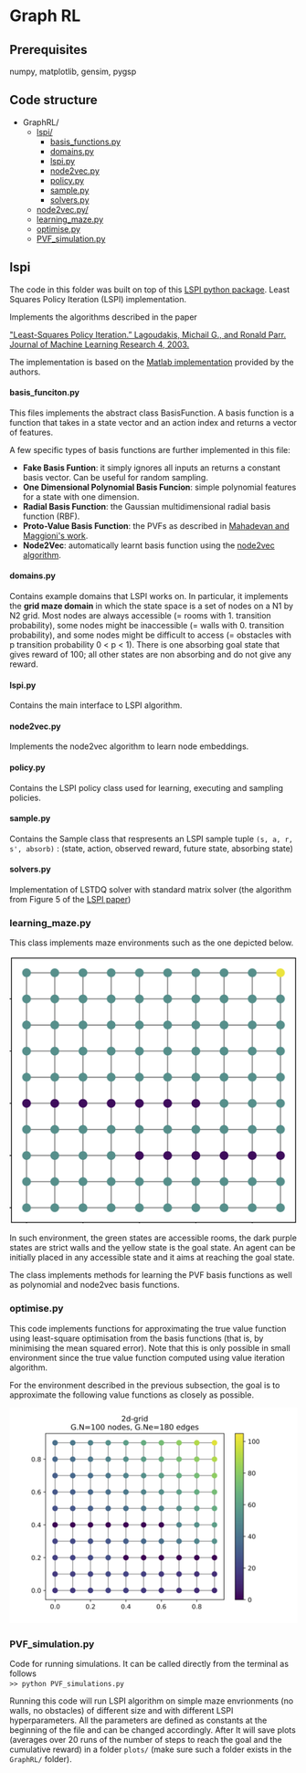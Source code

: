 # Graph RL

## Prerequisites 
numpy, matplotlib, gensim, pygsp

## Code structure


* GraphRL/ 
    - [lspi/](#lspi)
        - [basis_functions.py](#basis_funciton.py)
        - [domains.py](#domains.py)
        - [lspi.py](#lspi.py)
        - [node2vec.py](#node2vec.py)
        - [policy.py](#policy.py)
        - [sample.py](#sample.py)
        - [solvers.py](#solvers.py)
    - [node2vec.py/](#node2vec.py)
    - [learning_maze.py](#learning_maze.py)
    - [optimise.py](#optimise.py)
    - [PVF_simulation.py](#pvf_simulation.py)


## lspi
The code in this folder was built on top of this [LSPI python package](https://pythonhosted.org/lspi-python/autodoc/modules.html]). 
Least Squares Policy Iteration (LSPI) implementation.

Implements the algorithms described in the paper

["Least-Squares Policy Iteration.” Lagoudakis, Michail G., and Ronald Parr. Journal of Machine Learning Research 4, 2003.](https://www.cs.duke.edu/research/AI/LSPI/jmlr03.pdf)

The implementation is based on the [Matlab implementation](http://www.cs.duke.edu/research/AI/LSPI/) provided by the authors.

#### basis_funciton.py
This files implements the abstract class BasisFunction. A basis function is a function
that takes in a state vector and an action index and returns a vector of features. 

A few specific types of basis functions are further implemented in this file:
* __Fake Basis Funtion__: it simply ignores all inputs an returns a constant basis vector. 
Can be useful for random sampling.
* __One Dimensional Polynomial Basis Funcion__: simple polynomial features for a state with one dimension.
* __Radial Basis Function__: the Gaussian multidimensional radial basis function (RBF).
* __Proto-Value Basis Function__: the PVFs as described in [Mahadevan and Maggioni's work](http://www.jmlr.org/papers/volume8/mahadevan07a/mahadevan07a.pdf).
* __Node2Vec__: automatically learnt basis function using the [node2vec algorithm](https://dl.acm.org/citation.cfm?id=2939672.2939754).

#### domains.py
Contains example domains that LSPI works on. In particular, it implements the __grid maze domain__ 
in which the state space is a set of nodes on a N1 by N2 grid. Most nodes are always accessible 
(= rooms with 1. transition probability), some
nodes might be inaccessible (= walls with 0. transition probability), and some
nodes might be difficult to access (= obstacles with p transition probability
0 < p < 1). There is one absorbing goal state that gives reward of 100;
all other states are non absorbing and do not give any reward.
#### lspi.py
Contains the main interface to LSPI algorithm.

#### node2vec.py
Implements the node2vec algorithm to learn node embeddings.

#### policy.py
Contains the LSPI policy class used for learning, executing and sampling policies.

#### sample.py
Contains the Sample class that respresents an LSPI sample tuple ``(s, a, r, s', absorb)`` : (state, action, observed reward, future state, absorbing state)

#### solvers.py
Implementation of LSTDQ solver with standard matrix solver (the algorithm from Figure 5 of the [LSPI paper]((https://www.cs.duke.edu/research/AI/LSPI/jmlr03.pdf))) 

### learning_maze.py
This class implements maze environments such as the one depicted below.

![alt text](https://github.com/Sephora-M/graph-rl/blob/master/twowalls_maze.png)

In such environment, the green states are accessible rooms, the dark purple states are strict walls and the
yellow state is the goal state. An agent can be initially placed in any accessible state and it aims
at reaching the goal state.

The class implements methods for learning the PVF basis functions as well as polynomial and
node2vec basis functions. 

### optimise.py
This code implements functions for approximating the true value function using least-square 
optimisation from the basis functions (that is, by minimising the mean squared error). 
Note that this is only possible in small environment since 
the true value function computed using value iteration algorithm.   

For the environment described in the previous subsection, the goal is to approximate the following 
value functions as closely as possible.

![alt text](https://github.com/Sephora-M/graph-rl/blob/master/twowalls_value.png)

### PVF_simulation.py
Code for running simulations. It can be called directly from the terminal as follows \
``>> python PVF_simulations.py``

Running this code will run LSPI algorithm on simple maze envrionments (no walls, no obstacles)
of different size and with different LSPI hyperparameters. All the parameters are defined as
constants at the beginning of the file and can be changed accordingly. After It will save plots 
(averages over 20 runs of the number of steps to reach the goal and the cumulative reward) in a folder `plots/` 
(make sure such a folder exists in the `GraphRL/` folder). 

